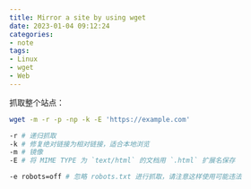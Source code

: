 ```yaml
---
title: Mirror a site by using wget
date: 2023-01-04 09:12:24
categories:
- note
tags:
- Linux
- wget
- Web
---
```


抓取整个站点：
```bash
wget -m -r -p -np -k -E 'https://example.com'
```

```bash
-r # 递归抓取
-k # 修复绝对链接为相对链接，适合本地浏览
-m # 镜像
-E # 将 MIME TYPE 为 `text/html` 的文档用 `.html` 扩展名保存
```

```bash
-e robots=off # 忽略 robots.txt 进行抓取，请注意这样使用可能违法
```
